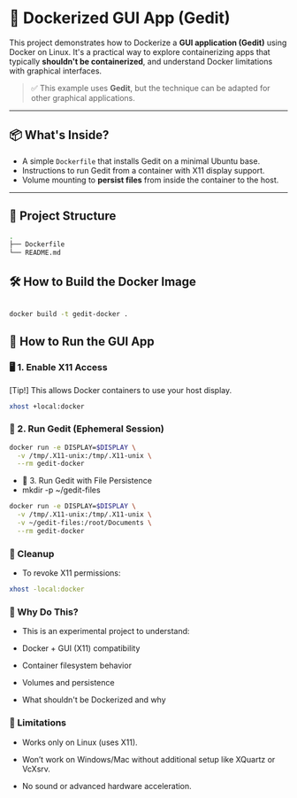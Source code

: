 # 🐳 Dockerized GUI App (Gedit)

This project demonstrates how to Dockerize a **GUI application (Gedit)** using Docker on Linux. It's a practical way to explore containerizing apps that typically **shouldn't be containerized**, and understand Docker limitations with graphical interfaces.

> ✅ This example uses **Gedit**, but the technique can be adapted for other graphical applications.

---

## 📦 What's Inside?

- A simple `Dockerfile` that installs Gedit on a minimal Ubuntu base.
- Instructions to run Gedit from a container with X11 display support.
- Volume mounting to **persist files** from inside the container to the host.

---

## 📁 Project Structure

```bash
.
├── Dockerfile
└── README.md
```
## 🛠️ How to Build the Docker Image

```bash

docker build -t gedit-docker .
```
##  🚀 How to Run the GUI App
### 🖥️ 1. Enable X11 Access

[Tip!] This allows Docker containers to use your host display.

```bash
xhost +local:docker
```
### 📝 2. Run Gedit (Ephemeral Session)

```bash
docker run -e DISPLAY=$DISPLAY \
  -v /tmp/.X11-unix:/tmp/.X11-unix \
  --rm gedit-docker
```
- 💾 3. Run Gedit with File Persistence
- mkdir -p ~/gedit-files

```bash
docker run -e DISPLAY=$DISPLAY \
  -v /tmp/.X11-unix:/tmp/.X11-unix \
  -v ~/gedit-files:/root/Documents \
  --rm gedit-docker
```

### 🧹 Cleanup

- To revoke X11 permissions:

```bash
xhost -local:docker
```


### 🧪 Why Do This?

- This is an experimental project to understand:

- Docker + GUI (X11) compatibility

- Container filesystem behavior

- Volumes and persistence

- What shouldn't be Dockerized and why

### 📌 Limitations


- Works only on Linux (uses X11).

- Won’t work on Windows/Mac without additional setup like XQuartz or VcXsrv.

- No sound or advanced hardware acceleration.
